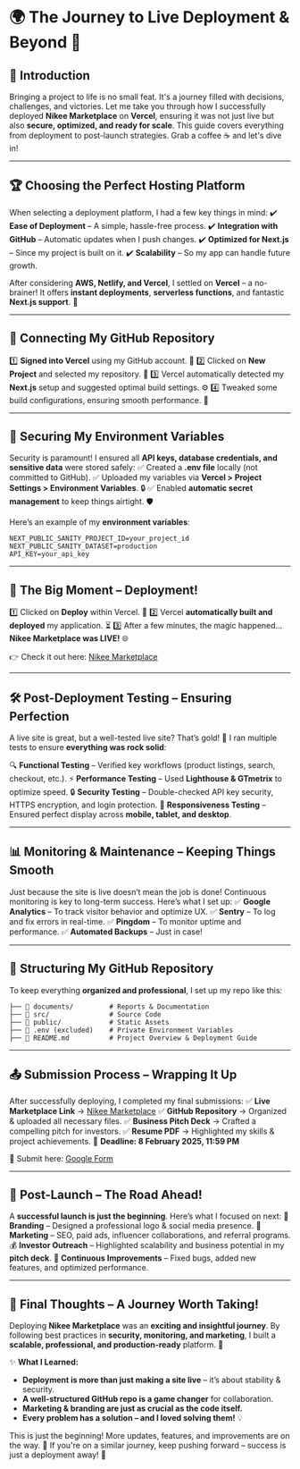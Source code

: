 # 🌍 The Journey to Live Deployment & Beyond 🚀

## 🌟 Introduction
Bringing a project to life is no small feat. It's a journey filled with decisions, challenges, and victories. Let me take you through how I successfully deployed **Nikee Marketplace** on **Vercel**, ensuring it was not just live but also **secure, optimized, and ready for scale**. This guide covers everything from deployment to post-launch strategies. Grab a coffee ☕ and let's dive in!

---

## 🏆 Choosing the Perfect Hosting Platform
When selecting a deployment platform, I had a few key things in mind:
✔️ **Ease of Deployment** – A simple, hassle-free process.
✔️ **Integration with GitHub** – Automatic updates when I push changes.
✔️ **Optimized for Next.js** – Since my project is built on it.
✔️ **Scalability** – So my app can handle future growth.

After considering **AWS, Netlify, and Vercel**, I settled on **Vercel** – a no-brainer! It offers **instant deployments**, **serverless functions**, and fantastic **Next.js support**. 🚀

---

## 🔗 Connecting My GitHub Repository
1️⃣ **Signed into Vercel** using my GitHub account. 🔑
2️⃣ Clicked on **New Project** and selected my repository. 📂
3️⃣ Vercel automatically detected my **Next.js** setup and suggested optimal build settings. ⚙️
4️⃣ Tweaked some build configurations, ensuring smooth performance. 🚀

---

## 🔐 Securing My Environment Variables
Security is paramount! I ensured all **API keys, database credentials, and sensitive data** were stored safely:
✅ Created a **.env file** locally (not committed to GitHub).
✅ Uploaded my variables via **Vercel > Project Settings > Environment Variables**. 🔒
✅ Enabled **automatic secret management** to keep things airtight. 🛡️

Here’s an example of my **environment variables**:
```env
NEXT_PUBLIC_SANITY_PROJECT_ID=your_project_id
NEXT_PUBLIC_SANITY_DATASET=production
API_KEY=your_api_key
```
---

## 🚀 The Big Moment – Deployment!
1️⃣ Clicked on **Deploy** within Vercel. 🎯
2️⃣ Vercel **automatically built and deployed** my application. ⏳
3️⃣ After a few minutes, the magic happened... **Nikee Marketplace was LIVE!** 🌐

👉 Check it out here: [Nikee Marketplace](https://nikee-ten.vercel.app/)

---

## 🛠️ Post-Deployment Testing – Ensuring Perfection
A live site is great, but a well-tested live site? That’s gold! 🏅 I ran multiple tests to ensure **everything was rock solid**:

🔍 **Functional Testing** – Verified key workflows (product listings, search, checkout, etc.).
⚡ **Performance Testing** – Used **Lighthouse & GTmetrix** to optimize speed.
🔒 **Security Testing** – Double-checked API key security, HTTPS encryption, and login protection.
📱 **Responsiveness Testing** – Ensured perfect display across **mobile, tablet, and desktop**.

---

## 📊 Monitoring & Maintenance – Keeping Things Smooth
Just because the site is live doesn’t mean the job is done! Continuous monitoring is key to long-term success. Here’s what I set up:
✅ **Google Analytics** – To track visitor behavior and optimize UX.
✅ **Sentry** – To log and fix errors in real-time.
✅ **Pingdom** – To monitor uptime and performance.
✅ **Automated Backups** – Just in case!

---

## 📁 Structuring My GitHub Repository
To keep everything **organized and professional**, I set up my repo like this:
```
├── 📂 documents/         # Reports & Documentation
├── 📂 src/               # Source Code
├── 📂 public/            # Static Assets
├── 🚫 .env (excluded)    # Private Environment Variables
├── 📄 README.md          # Project Overview & Deployment Guide
```

---

## 📤 Submission Process – Wrapping It Up
After successfully deploying, I completed my final submissions:
✅ **Live Marketplace Link** → [Nikee Marketplace](https://nikee-ten.vercel.app/)
✅ **GitHub Repository** → Organized & uploaded all necessary files.
✅ **Business Pitch Deck** → Crafted a compelling pitch for investors.
✅ **Resume PDF** → Highlighted my skills & project achievements.
📅 **Deadline: 8 February 2025, 11:59 PM**

📩 Submit here: [Google Form](https://forms.gle/nA5Lv867KpaV659r7)

---

## 📣 Post-Launch – The Road Ahead!
A **successful launch is just the beginning**. Here’s what I focused on next:
🎨 **Branding** – Designed a professional logo & social media presence.
📢 **Marketing** – SEO, paid ads, influencer collaborations, and referral programs.
💰 **Investor Outreach** – Highlighted scalability and business potential in my **pitch deck**.
🔄 **Continuous Improvements** – Fixed bugs, added new features, and optimized performance.

---

## 🎯 Final Thoughts – A Journey Worth Taking!
Deploying **Nikee Marketplace** was an **exciting and insightful journey**. By following best practices in **security, monitoring, and marketing**, I built a **scalable, professional, and production-ready** platform. 🚀

✨ **What I Learned:**
- **Deployment is more than just making a site live** – it’s about stability & security.
- **A well-structured GitHub repo is a game changer** for collaboration.
- **Marketing & branding are just as crucial as the code itself.**
- **Every problem has a solution – and I loved solving them!** 💡

This is just the beginning! More updates, features, and improvements are on the way. 💪 If you're on a similar journey, keep pushing forward – success is just a deployment away! 🚀

